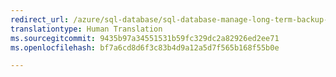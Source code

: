 ```yaml
---
redirect_url: /azure/sql-database/sql-database-manage-long-term-backup-retention-portal
translationtype: Human Translation
ms.sourcegitcommit: 9435b97a34551531b59fc329dc2a82926ed2ee71
ms.openlocfilehash: bf7a6cd8d6f3c83b4d9a12a5d7f565b168f55b0e

---
```



<!--HONumber=Feb17_HO3-->


